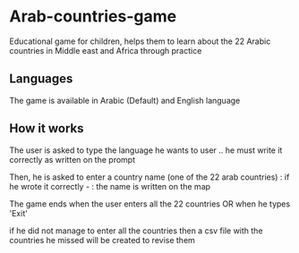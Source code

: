 # Arab-countries-game
Educational game for children, helps them to learn about the 22 Arabic countries in Middle east and Africa through practice


## Languages
The game is available in Arabic (Default) and English language 

## How it works 
The user is asked to type the language he wants to user .. he must write it correctly as written on the prompt

Then, he is asked to enter a country name (one of the 22 arab countries) : if he wrote it correctly - : the name is written on the map 

The game ends when the user enters all the 22 countries OR when he types 'Exit'

if he did not manage to enter all the countries then a csv file with the countries he missed will be created to revise them 
